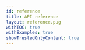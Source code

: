 ```yaml
---
id: reference
title: API reference
layout: reference.pug
withTOC: true
withExamples: true
showTrustedOnlyContent: true
---
```

